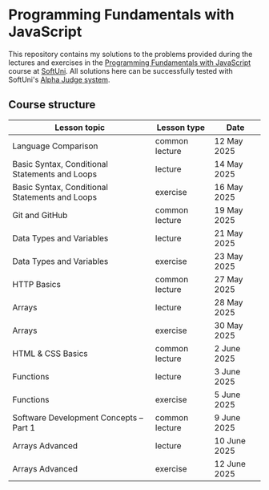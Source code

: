 Programming Fundamentals with JavaScript
========================================

This repository contains my solutions to the problems provided during the lectures and exercises in the [Programming Fundamentals with JavaScript](https://softuni.bg/trainings/4939/programming-fundamentals-with-javascript-may-2025) course at [SoftUni](https://softuni.bg). All solutions here can be successfully tested with SoftUni's [Alpha Judge system](https://alpha.judge.softuni.org).

Course structure
----------------

| Lesson topic                                   | Lesson type    | Date         |
| ---------------------------------------------- | -------------- | ------------ |
| Language Comparison                            | common lecture | 12 May 2025  |
| Basic Syntax, Conditional Statements and Loops | lecture        | 14 May 2025  |
| Basic Syntax, Conditional Statements and Loops | exercise       | 16 May 2025  |
| Git and GitHub                                 | common lecture | 19 May 2025  |
| Data Types and Variables                       | lecture        | 21 May 2025  |
| Data Types and Variables                       | exercise       | 23 May 2025  |
| HTTP Basics                                    | common lecture | 27 May 2025  |
| Arrays                                         | lecture        | 28 May 2025  |
| Arrays                                         | exercise       | 30 May 2025  |
| HTML & CSS Basics                              | common lecture | 2 June 2025  |
| Functions                                      | lecture        | 3 June 2025  |
| Functions                                      | exercise       | 5 June 2025  |
| Software Development Concepts – Part 1         | common lecture | 9 June 2025  |
| Arrays Advanced                                | lecture        | 10 June 2025 |
| Arrays Advanced                                | exercise       | 12 June 2025 |
